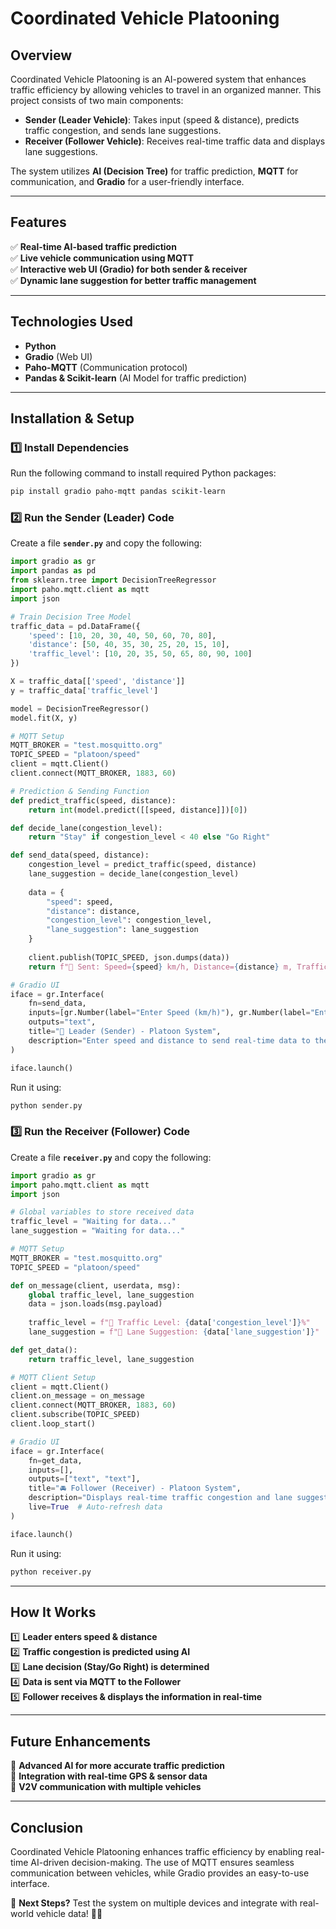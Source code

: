 # Coordinated Vehicle Platooning

## Overview
Coordinated Vehicle Platooning is an AI-powered system that enhances traffic efficiency by allowing vehicles to travel in an organized manner. This project consists of two main components:
- **Sender (Leader Vehicle)**: Takes input (speed & distance), predicts traffic congestion, and sends lane suggestions.
- **Receiver (Follower Vehicle)**: Receives real-time traffic data and displays lane suggestions.

The system utilizes **AI (Decision Tree)** for traffic prediction, **MQTT** for communication, and **Gradio** for a user-friendly interface.

---

## Features
✅ **Real-time AI-based traffic prediction**  
✅ **Live vehicle communication using MQTT**  
✅ **Interactive web UI (Gradio) for both sender & receiver**  
✅ **Dynamic lane suggestion for better traffic management**  

---

## Technologies Used
- **Python**
- **Gradio** (Web UI)
- **Paho-MQTT** (Communication protocol)
- **Pandas & Scikit-learn** (AI Model for traffic prediction)

---

## Installation & Setup

### 1️⃣ Install Dependencies
Run the following command to install required Python packages:
```bash
pip install gradio paho-mqtt pandas scikit-learn
```

### 2️⃣ Run the Sender (Leader) Code
Create a file **`sender.py`** and copy the following:
```python
import gradio as gr
import pandas as pd
from sklearn.tree import DecisionTreeRegressor
import paho.mqtt.client as mqtt
import json

# Train Decision Tree Model
traffic_data = pd.DataFrame({
    'speed': [10, 20, 30, 40, 50, 60, 70, 80],
    'distance': [50, 40, 35, 30, 25, 20, 15, 10],
    'traffic_level': [10, 20, 35, 50, 65, 80, 90, 100]
})

X = traffic_data[['speed', 'distance']]
y = traffic_data['traffic_level']

model = DecisionTreeRegressor()
model.fit(X, y)

# MQTT Setup
MQTT_BROKER = "test.mosquitto.org"
TOPIC_SPEED = "platoon/speed"
client = mqtt.Client()
client.connect(MQTT_BROKER, 1883, 60)

# Prediction & Sending Function
def predict_traffic(speed, distance):
    return int(model.predict([[speed, distance]])[0])

def decide_lane(congestion_level):
    return "Stay" if congestion_level < 40 else "Go Right"

def send_data(speed, distance):
    congestion_level = predict_traffic(speed, distance)
    lane_suggestion = decide_lane(congestion_level)
    
    data = {
        "speed": speed,
        "distance": distance,
        "congestion_level": congestion_level,
        "lane_suggestion": lane_suggestion
    }
    
    client.publish(TOPIC_SPEED, json.dumps(data))
    return f"📡 Sent: Speed={speed} km/h, Distance={distance} m, Traffic={congestion_level}%, Lane={lane_suggestion}"

# Gradio UI
iface = gr.Interface(
    fn=send_data,
    inputs=[gr.Number(label="Enter Speed (km/h)"), gr.Number(label="Enter Distance (m)")],
    outputs="text",
    title="🚗 Leader (Sender) - Platoon System",
    description="Enter speed and distance to send real-time data to the follower."
)

iface.launch()
```
Run it using:
```bash
python sender.py
```

### 3️⃣ Run the Receiver (Follower) Code
Create a file **`receiver.py`** and copy the following:
```python
import gradio as gr
import paho.mqtt.client as mqtt
import json

# Global variables to store received data
traffic_level = "Waiting for data..."
lane_suggestion = "Waiting for data..."

# MQTT Setup
MQTT_BROKER = "test.mosquitto.org"
TOPIC_SPEED = "platoon/speed"

def on_message(client, userdata, msg):
    global traffic_level, lane_suggestion
    data = json.loads(msg.payload)
    
    traffic_level = f"🚦 Traffic Level: {data['congestion_level']}%"
    lane_suggestion = f"🚗 Lane Suggestion: {data['lane_suggestion']}"

def get_data():
    return traffic_level, lane_suggestion

# MQTT Client Setup
client = mqtt.Client()
client.on_message = on_message
client.connect(MQTT_BROKER, 1883, 60)
client.subscribe(TOPIC_SPEED)
client.loop_start()

# Gradio UI
iface = gr.Interface(
    fn=get_data,
    inputs=[],
    outputs=["text", "text"],
    title="🚘 Follower (Receiver) - Platoon System",
    description="Displays real-time traffic congestion and lane suggestions received from the Leader.",
    live=True  # Auto-refresh data
)

iface.launch()
```
Run it using:
```bash
python receiver.py
```

---

## How It Works
1️⃣ **Leader enters speed & distance**  
2️⃣ **Traffic congestion is predicted using AI**  
3️⃣ **Lane decision (Stay/Go Right) is determined**  
4️⃣ **Data is sent via MQTT to the Follower**  
5️⃣ **Follower receives & displays the information in real-time**  

---

## Future Enhancements
🚀 **Advanced AI for more accurate traffic prediction**  
🚀 **Integration with real-time GPS & sensor data**  
🚀 **V2V communication with multiple vehicles**  

---

## Conclusion
Coordinated Vehicle Platooning enhances traffic efficiency by enabling real-time AI-driven decision-making. The use of MQTT ensures seamless communication between vehicles, while Gradio provides an easy-to-use interface.

📌 **Next Steps?** Test the system on multiple devices and integrate with real-world vehicle data! 🚗💨


